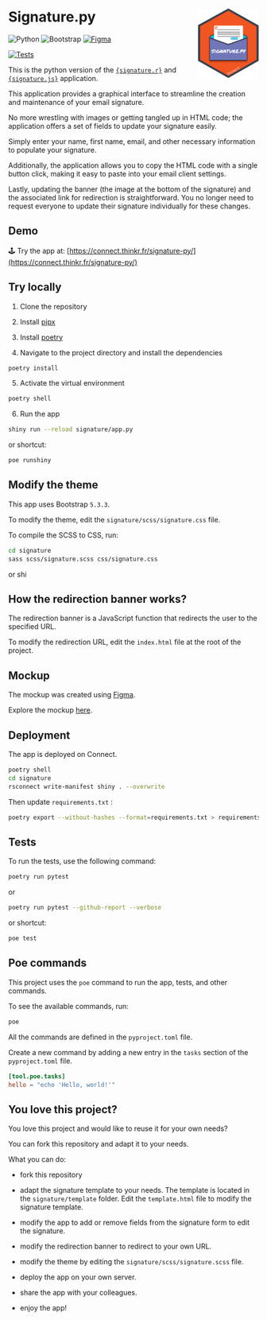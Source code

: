 # Signature.py <img src="signature/assets/signature_hex.png" align="right" alt="Signature.py logo" style="height: 140px;"></a>

![Python](https://img.shields.io/badge/python-3670A0?style=for-the-badge&logo=python&logoColor=ffdd54)
![Bootstrap](https://img.shields.io/badge/bootstrap-%238511FA.svg?style=for-the-badge&logo=bootstrap&logoColor=white)
[![Figma](https://img.shields.io/badge/figma-%23F24E1E.svg?style=for-the-badge&logo=figma&logoColor=white)](https://www.figma.com/proto/u95KvEqgWLB8arxt7saZcJ/%7Bsignature%7D?node-id=705-5&t=xevegkmzONTrRyR3-8&scaling=contain&content-scaling=fixed&page-id=0%3A1&starting-point-node-id=705%3A5&hide-ui=1)

[![Tests](https://github.com/ThinkR-open/signature.py/actions/workflows/run-pytest.yaml/badge.svg)](https://github.com/ThinkR-open/signature.py/actions/workflows/run-pytest.yaml)

This is the python version of the [`{signature.r}`](https://github.com/ThinkR-open/signature.r) and [`{signature.js}`](https://github.com/ThinkR-open/signature.js) application.

This application provides a graphical interface to streamline the creation and maintenance of your email signature.

No more wrestling with images or getting tangled up in HTML code; the application offers a set of fields to update your signature easily.

Simply enter your name, first name, email, and other necessary information to populate your signature.

Additionally, the application allows you to copy the HTML code with a single button click, making it easy to paste into your email client settings.

Lastly, updating the banner (the image at the bottom of the signature) and the associated link for redirection is straightforward. You no longer need to request everyone to update their signature individually for these changes.

## Demo

🕹️ Try the app at:
[https://connect.thinkr.fr/signature-py/](https://connect.thinkr.fr/signature-py/)

## Try locally

1. Clone the repository

2. Install [pipx](https://github.com/pypa/pipx?tab=readme-ov-file#install-pipx)

3. Install [poetry](https://python-poetry.org/docs/)

4. Navigate to the project directory and install the dependencies

```bash
poetry install
```

5. Activate the virtual environment

```bash
poetry shell
```

6. Run the app

```bash
shiny run --reload signature/app.py
```

or shortcut:

```bash
poe runshiny
```

## Modify the theme

This app uses Bootstrap `5.3.3`.

To modify the theme, edit the `signature/scss/signature.css` file.

To compile the SCSS to CSS, run:

```bash
cd signature
sass scss/signature.scss css/signature.css
```

or shi

## How the redirection banner works?

The redirection banner is a JavaScript function that redirects the user to the specified URL.

To modify the redirection URL, edit the `index.html` file at the root of the project.

## Mockup

The mockup was created using [Figma](https://www.figma.com/).

Explore the mockup [here](https://www.figma.com/proto/u95KvEqgWLB8arxt7saZcJ/%7Bsignature%7D?node-id=705-5&t=xevegkmzONTrRyR3-8&scaling=contain&content-scaling=fixed&page-id=0%3A1&starting-point-node-id=705%3A5&hide-ui=1).

## Deployment

The app is deployed on Connect.

```bash
poetry shell
cd signature
rsconnect write-manifest shiny . --overwrite
```

Then update `requirements.txt` :

```bash
poetry export --without-hashes --format=requirements.txt > requirements.txt
```

## Tests

To run the tests, use the following command:

```bash
poetry run pytest
```

or

```bash
poetry run pytest --github-report --verbose
```

or shortcut:

```bash
poe test
```

## Poe commands

This project uses the `poe` command to run the app, tests, and other commands.

To see the available commands, run:

```bash
poe
```

All the commands are defined in the `pyproject.toml` file.

Create a new command by adding a new entry in the `tasks` section of the `pyproject.toml` file.

```toml
[tool.poe.tasks]
hello = "echo 'Hello, world!'"
```

## You love this project?

You love this project and would like to reuse it for your own needs?

You can fork this repository and adapt it to your needs.

What you can do:

- fork this repository

- adapt the signature template to your needs. The template is located in the `signature/template` folder. Edit the `template.html` file to modify the signature template.

- modify the app to add or remove fields from the signature form to edit the signature.

- modify the redirection banner to redirect to your own URL.

- modify the theme by editing the `signature/scss/signature.scss` file.

- deploy the app on your own server.

- share the app with your colleagues.

- enjoy the app!

```

```
